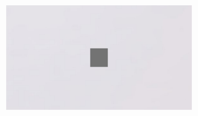 [![Logo](https://raw.githubusercontent.com/aggynium/aggynium.github.io/main/assets/aggynium.jpg)](https://aggynium.me)
